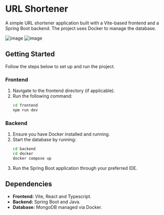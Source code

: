 # URL Shortener

A simple URL shortener application built with a Vite-based frontend and a Spring Boot backend. The project uses Docker to manage the database.

![image](https://github.com/user-attachments/assets/21052569-9b05-4fb7-95e3-6a1f9c08673e)
![image](https://github.com/user-attachments/assets/20c6a4ac-a237-47c5-a4b3-526c66a8a70e)

## Getting Started

Follow the steps below to set up and run the project.

### Frontend

1. Navigate to the frontend directory (if applicable).
2. Run the following command:
   ```sh
   cd frontend
   npm run dev
   ```

### Backend

1. Ensure you have Docker installed and running.
2. Start the database by running:
   ```sh
   cd backend
   cd docker
   docker compose up
   ```
3. Run the Spring Boot application through your preferred IDE.

## Dependencies

- **Frontend:** Vite, React and Typescript.
- **Backend:** Spring Boot and Java.
- **Database:** MongoDB managed via Docker.
